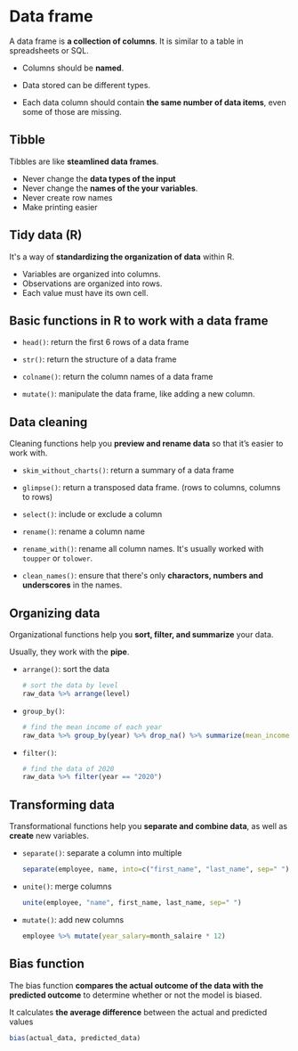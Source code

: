 # Data frame

A data frame is **a collection of columns**. It is similar to a table in spreadsheets or SQL.

- Columns should be **named**.

- Data stored can be different types.

- Each data column should contain **the same number of data items**, even some of those are missing.

## Tibble

Tibbles are like **steamlined data frames**.

- Never change the **data types of the input**
- Never change the **names of the your variables**.
- Never create row names
- Make printing easier

## Tidy data (R)

It's a way of **standardizing the organization of data** within R.

- Variables are organized into columns.
- Observations are organized into rows.
- Each value must have its own cell.

## Basic functions in R to work with a data frame

- `head()`: return the first 6 rows of a data frame

- `str()`: return the structure of a data frame

- `colname()`: return the column names of a data frame

- `mutate()`: manipulate the data frame, like adding a new column.

## Data cleaning

Cleaning functions help you **preview and rename data** so that it’s easier to work with.

- `skim_without_charts()`: return a summary of a data frame

- `glimpse()`: return a transposed data frame. (rows to columns, columns to rows)

- `select()`: include or exclude a column

- `rename()`: rename a column name

- `rename_with()`: rename all column names. It's usually worked with `toupper` or `tolower`.

- `clean_names()`: ensure that there's only **charactors, numbers and underscores** in the names.

## Organizing data

Organizational functions help you **sort, filter, and summarize** your data.

Usually, they work with the **pipe**.

- `arrange()`: sort the data

  ```r
  # sort the data by level
  raw_data %>% arrange(level)
  ```

- `group_by()`:

  ```r
  # find the mean income of each year
  raw_data %>% group_by(year) %>% drop_na() %>% summarize(mean_income = mean(income))
  ```

- `filter()`:

  ```r
  # find the data of 2020
  raw_data %>% filter(year == "2020")
  ```

## Transforming data

Transformational functions help you **separate and combine data**, as well as **create** new variables.

- `separate()`: separate a column into multiple

  ```r
  separate(employee, name, into=c("first_name", "last_name", sep=" "))
  ```

- `unite()`: merge columns

  ```r
  unite(employee, "name", first_name, last_name, sep=" ")
  ```

- `mutate()`: add new columns

  ```r
  employee %>% mutate(year_salary=month_salaire * 12)
  ```

## Bias function

The bias function **compares the actual outcome of the data with the predicted outcome** to determine whether or not the model is biased.

It calculates **the average difference** between the actual and predicted values

```r
bias(actual_data, predicted_data)
```
